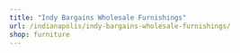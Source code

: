 ```yaml
---
title: "Indy Bargains Wholesale Furnishings"
url: /indianapolis/indy-bargains-wholesale-furnishings/
shop: furniture
---
```

